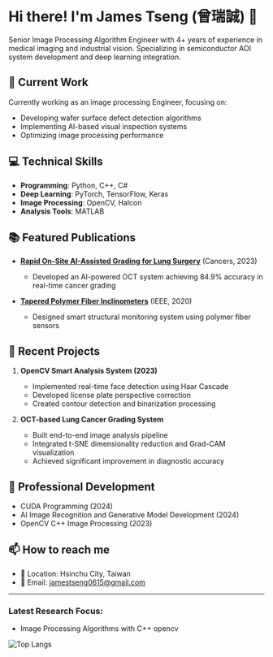 # Hi there! I'm James Tseng (曾瑞誠) 👋

Senior Image Processing Algorithm Engineer with 4+ years of experience in medical imaging and industrial vision. Specializing in semiconductor AOI system development and deep learning integration.

## 🔭 Current Work

Currently working as an image processing Engineer, focusing on:
- Developing wafer surface defect detection algorithms
- Implementing AI-based visual inspection systems
- Optimizing image processing performance

## 💻 Technical Skills

- **Programming**: Python, C++, C#
- **Deep Learning**: PyTorch, TensorFlow, Keras
- **Image Processing**: OpenCV, Halcon
- **Analysis Tools**: MATLAB

## 📚 Featured Publications

- **[Rapid On-Site AI-Assisted Grading for Lung Surgery](https://www.mdpi.com/2072-6694/15/22/5388)** (Cancers, 2023)
  - Developed an AI-powered OCT system achieving 84.9% accuracy in real-time cancer grading
  
- **[Tapered Polymer Fiber Inclinometers](https://ieeexplore.ieee.org/abstract/document/9001199)** (IEEE, 2020)
  - Designed smart structural monitoring system using polymer fiber sensors

## 🚀 Recent Projects

1. **OpenCV Smart Analysis System (2023)**
   - Implemented real-time face detection using Haar Cascade
   - Developed license plate perspective correction
   - Created contour detection and binarization processing

2. **OCT-based Lung Cancer Grading System**
   - Built end-to-end image analysis pipeline
   - Integrated t-SNE dimensionality reduction and Grad-CAM visualization
   - Achieved significant improvement in diagnostic accuracy

## 🌱 Professional Development

- CUDA Programming (2024)
- AI Image Recognition and Generative Model Development (2024)
- OpenCV C++ Image Processing (2023)

## 📫 How to reach me

- 📍 Location: Hsinchu City, Taiwan
- 📧 Email: jamestseng0615@gmail.com

---

### Latest Research Focus:
- Image Processing Algorithms with C++ opencv

![Top Langs](https://github-readme-stats.vercel.app/api/top-langs/?username=boom-zze&layout=compact)
